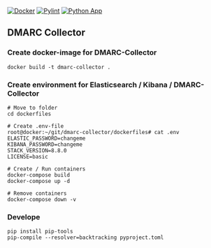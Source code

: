 [![Docker](https://github.com/andersnauman/dmarc-collector/actions/workflows/docker-image.yml/badge.svg)](https://github.com/andersnauman/dmarc-collector/actions/workflows/docker-image.yml) [![Pylint](https://github.com/andersnauman/dmarc-collector/actions/workflows/pylint.yml/badge.svg)](https://github.com/andersnauman/dmarc-collector/actions/workflows/pylint.yml) [![Python App](https://github.com/andersnauman/dmarc-collector/actions/workflows/python-app.yml/badge.svg)](https://github.com/andersnauman/dmarc-collector/actions/workflows/python-app.yml)
## DMARC Collector
### Create docker-image for DMARC-Collector
```
docker build -t dmarc-collector . 
```

### Create environment for Elasticsearch / Kibana / DMARC-Collector
```
# Move to folder
cd dockerfiles

# Create .env-file
root@docker:~/git/dmarc-collector/dockerfiles# cat .env
ELASTIC_PASSWORD=changeme
KIBANA_PASSWORD=changeme
STACK_VERSION=8.8.0
LICENSE=basic

# Create / Run containers
docker-compose build
docker-compose up -d

# Remove containers
docker-compose down -v
```

### Develope
```
pip install pip-tools
pip-compile --resolver=backtracking pyproject.toml
```